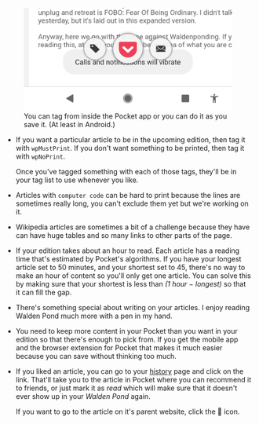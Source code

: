 <figure>
<img src="./img/android_tag_at_save.png">
<figcaption>You can tag from inside the Pocket app or you can do it as you save it. (At least in Android.)

</figcaption>

</figure>

- If you want a particular article to be in the upcoming edition, then tag it with <code>wpMustPrint</code>. If you don't want something to be printed, then tag it with <code>wpNoPrint</code>.

  Once you've tagged something with each of those tags, they'll be in your tag list to use whenever you like.

- Articles with `computer code` can be hard to print because the lines are sometimes really long, you can't exclude them yet but we're working on it.

- Wikipedia articles are sometimes a bit of a challenge because they have can have huge tables and so many links to other parts of the page.

- If your edition takes about an hour to read. Each article has a reading time that's estimated by Pocket's algorithms. If you have your longest article set to 50 minutes, and your shortest set to 45, there's no way to make an hour of content so you'll only get one article. You can solve this by making sure that your shortest is less than _(1 hour &minus; longest)_ so that it can fill the gap.

- There's something special about writing on your articles. I enjoy reading Walden Pond much more with a pen in my hand.

- You need to keep more content in your Pocket than you want in your edition so that there's enough to pick from. If you get the mobile app and the browser extension for Pocket that makes it much easier because you can save without thinking too much.

- If you liked an article, you can go to your [history](history) page and click on the link. That'll take you to the article in Pocket where you can recommend it to friends, or just mark it as _read_ which will make sure that it doesn't ever show up in your _Walden Pond_ again.

  If you want to go to the article on it's parent website, click the 🔗 icon.
